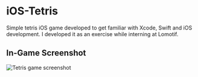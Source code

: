 # iOS-Tetris
Simple tetris iOS game developed to get familiar with Xcode, Swift and iOS development. I developed it as an exercise while interning at Lomotif.

## In-Game Screenshot
![Tetris game screenshot](https://lh3.googleusercontent.com/ysybIOBBrx5dCsevyCacfJaKBs7Gfa3-_PT__IyHH2D7DPS99FkOGYLhYL8jatWNYUgaNnl0w--v8i4qMBr1omjq72MfByTuvcOK2vGU2rgxK6wRbeLCx0KNNC0j0dsH3CjTyNs4=w2400)
